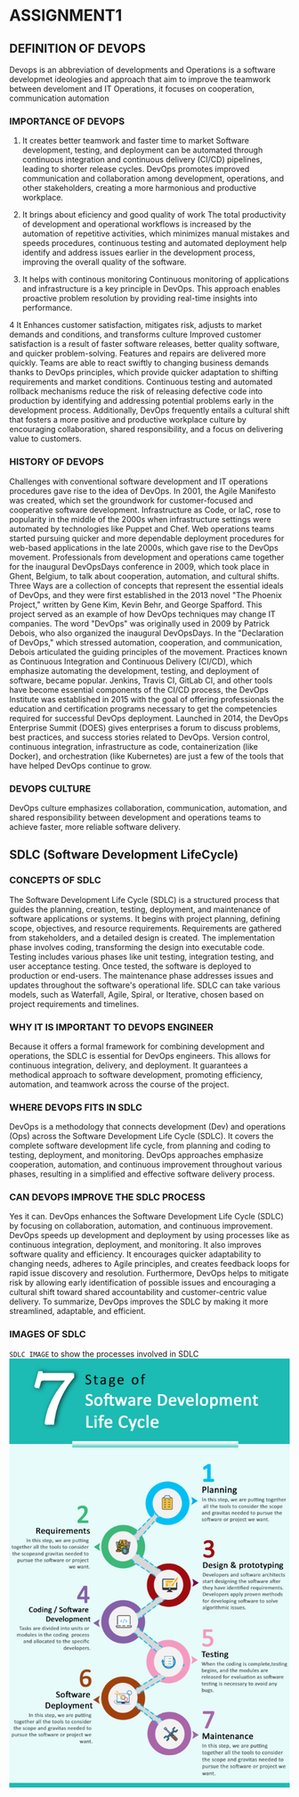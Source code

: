 # ASSIGNMENT1
## DEFINITION OF DEVOPS
Devops is an abbreviation of developments and Operations is a software developmet ideologies and approach that aim to improve the teamwork between develoment and IT Operations, it focuses on cooperation, communication automation 

### IMPORTANCE OF DEVOPS

1. It creates better teamwork and faster time to market
Software development, testing, and deployment can be automated through continuous integration and continuous delivery (CI/CD) pipelines, leading to shorter release cycles. DevOps promotes improved communication and collaboration among development, operations, and other stakeholders, creating a more harmonious and productive workplace.

2. It brings about eficiency and good quality of work
The total productivity of development and operational workflows is increased by the automation of repetitive activities, which minimizes manual mistakes and speeds procedures, continuous testing and automated deployment help identify and address issues earlier in the development process, improving the overall quality of the software.

3. It helps with continous monitoring
Continuous monitoring of applications and infrastructure is a key principle in DevOps. This approach enables proactive problem resolution by providing real-time insights into performance.

4 It Enhances customer satisfaction, mitigates risk, adjusts to market demands and conditions, and transforms culture
Improved customer satisfaction is a result of faster software releases, better quality software, and quicker problem-solving. Features and repairs are delivered more quickly. Teams are able to react swiftly to changing business demands thanks to DevOps principles, which provide quicker adaptation to shifting requirements and market conditions. Continuous testing and automated rollback mechanisms reduce the risk of releasing defective code into production by identifying and addressing potential problems early in the development process. Additionally, DevOps frequently entails a cultural shift that fosters a more positive and productive workplace culture by encouraging collaboration, shared responsibility, and a focus on delivering value to customers.

### HISTORY OF DEVOPS

Challenges with conventional software development and IT operations procedures gave rise to the idea of DevOps. In 2001, the Agile Manifesto was created, which set the groundwork for customer-focused and cooperative software development. Infrastructure as Code, or IaC, rose to popularity in the middle of the 2000s when infrastructure settings were automated by technologies like Puppet and Chef.
Web operations teams started pursuing quicker and more dependable deployment procedures for web-based applications in the late 2000s, which gave rise to the DevOps movement. Professionals from development and operations came together for the inaugural DevOpsDays conference in 2009, which took place in Ghent, Belgium, to talk about cooperation, automation, and cultural shifts.
Three Ways are a collection of concepts that represent the essential ideals of DevOps, and they were first established in the 2013 novel "The Phoenix Project," written by Gene Kim, Kevin Behr, and George Spafford. This project served as an example of how DevOps techniques may change IT companies.
The word "DevOps" was originally used in 2009 by Patrick Debois, who also organized the inaugural DevOpsDays. In the "Declaration of DevOps," which stressed automation, cooperation, and communication, Debois articulated the guiding principles of the movement.
Practices known as Continuous Integration and Continuous Delivery (CI/CD), which emphasize automating the development, testing, and deployment of software, became popular. Jenkins, Travis CI, GitLab CI, and other tools have become essential components of the CI/CD process, the DevOps Institute was established in 2015 with the goal of offering professionals the education and certification programs necessary to get the competencies required for successful DevOps deployment.
Launched in 2014, the DevOps Enterprise Summit (DOES) gives enterprises a forum to discuss problems, best practices, and success stories related to DevOps.
Version control, continuous integration, infrastructure as code, containerization (like Docker), and orchestration (like Kubernetes) are just a few of the tools that have helped DevOps continue to grow.

### DEVOPS CULTURE
DevOps culture emphasizes collaboration, communication, automation, and shared responsibility between development and operations teams to achieve faster, more reliable software delivery.

## SDLC (Software Development LifeCycle)

### CONCEPTS OF SDLC
The Software Development Life Cycle (SDLC) is a structured process that guides the planning, creation, testing, deployment, and maintenance of software applications or systems. It begins with project planning, defining scope, objectives, and resource requirements. Requirements are gathered from stakeholders, and a detailed design is created. The implementation phase involves coding, transforming the design into executable code. Testing includes various phases like unit testing, integration testing, and user acceptance testing. Once tested, the software is deployed to production or end-users. The maintenance phase addresses issues and updates throughout the software's operational life. SDLC can take various models, such as Waterfall, Agile, Spiral, or Iterative, chosen based on project requirements and timelines.

### WHY IT IS IMPORTANT TO DEVOPS ENGINEER

Because it offers a formal framework for combining development and operations, the SDLC is essential for DevOps engineers. This allows for continuous integration, delivery, and deployment. It guarantees a methodical approach to software development, promoting efficiency, automation, and teamwork across the course of the project.

### WHERE DEVOPS FITS IN SDLC
DevOps is a methodology that connects development (Dev) and operations (Ops) across the Software Development Life Cycle (SDLC). It covers the complete software development life cycle, from planning and coding to testing, deployment, and monitoring. DevOps approaches emphasize cooperation, automation, and continuous improvement throughout various phases, resulting in a simplified and effective software delivery process.

### CAN DEVOPS IMPROVE THE SDLC PROCESS
Yes it can. DevOps enhances the Software Development Life Cycle (SDLC) by focusing on collaboration, automation, and continuous improvement. DevOps speeds up development and deployment by using processes like as continuous integration, deployment, and monitoring. It also improves software quality and efficiency. It encourages quicker adaptability to changing needs, adheres to Agile principles, and creates feedback loops for rapid issue discovery and resolution. Furthermore, DevOps helps to mitigate risk by allowing early identification of possible issues and encouraging a cultural shift toward shared accountability and customer-centric value delivery. To summarize, DevOps improves the SDLC by making it more streamlined, adaptable, and efficient.

### IMAGES OF SDLC
`SDLC IMAGE` to show the processes involved in SDLC ![SDLC](./images/sdlc.png)





